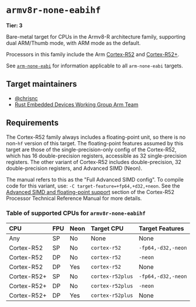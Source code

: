 # `armv8r-none-eabihf`

**Tier: 3**

Bare-metal target for CPUs in the Armv8-R architecture family, supporting
dual ARM/Thumb mode, with ARM mode as the default.

Processors in this family include the Arm [Cortex-R52][cortex-r52]
and [Cortex-R52+][cortex-r52-plus].

See [`arm-none-eabi`](arm-none-eabi.md) for information applicable to all
`arm-none-eabi` targets.

[cortex-r52]: https://www.arm.com/products/silicon-ip-cpu/cortex-r/cortex-r52
[cortex-r52-plus]: https://www.arm.com/products/silicon-ip-cpu/cortex-r/cortex-r52-plus

## Target maintainers

* [@chrisnc](https://github.com/chrisnc)
* [Rust Embedded Devices Working Group Arm Team]

[Rust Embedded Devices Working Group Arm Team]: https://github.com/rust-embedded/wg?tab=readme-ov-file#the-arm-team

## Requirements

The Cortex-R52 family always includes a floating-point unit, so there is no
non-`hf` version of this target. The floating-point features assumed by this
target are those of the single-precision-only config of the Cortex-R52, which
has 16 double-precision registers, accessible as 32 single-precision registers.
The other variant of Cortex-R52 includes double-precision, 32 double-precision
registers, and Advanced SIMD (Neon).

The manual refers to this as the "Full Advanced SIMD config". To compile code
for this variant, use: `-C target-feature=+fp64,+d32,+neon`. See the [Advanced
SIMD and floating-point support][fpu] section of the Cortex-R52 Processor
Technical Reference Manual for more details.

[fpu]: https://developer.arm.com/documentation/100026/0104/Advanced-SIMD-and-floating-point-support/About-the-Advanced-SIMD-and-floating-point-support

### Table of supported CPUs for `armv8r-none-eabihf`

| CPU         | FPU | Neon | Target CPU       | Target Features    |
|:----------- | --- |:---- |:---------------- |:------------------ |
| Any         | SP  | No   | None             | None               |
| Cortex-R52  | SP  | No   | `cortex-r52`     | `-fp64,-d32,-neon` |
| Cortex-R52  | DP  | No   | `cortex-r52`     | `-neon`            |
| Cortex-R52  | DP  | Yes  | `cortex-r52`     | None               |
| Cortex-R52+ | SP  | No   | `cortex-r52plus` | `-fp64,-d32,-neon` |
| Cortex-R52+ | DP  | No   | `cortex-r52plus` | `-neon`            |
| Cortex-R52+ | DP  | Yes  | `cortex-r52plus` | None               |
